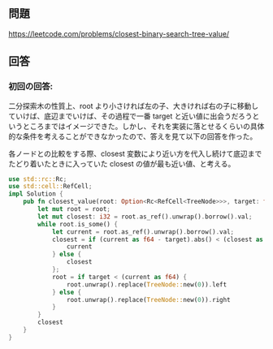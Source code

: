 ## 問題

https://leetcode.com/problems/closest-binary-search-tree-value/

## 回答

### 初回の回答:

二分探索木の性質上、root より小さければ左の子、大きければ右の子に移動していけば、底辺までいけば、その過程で一番 target と近い値に出会うだろうというところまではイメージできた。しかし、それを実装に落とせるくらいの具体的な条件を考えることができなかったので、答えを見て以下の回答を作った。

各ノードとの比較をする際、closest 変数により近い方を代入し続けて底辺までたどり着いたときに入っていた closest の値が最も近い値、と考える。

```rust
use std::rc::Rc;
use std::cell::RefCell;
impl Solution {
    pub fn closest_value(root: Option<Rc<RefCell<TreeNode>>>, target: f64) -> i32 {
        let mut root = root;
        let mut closest: i32 = root.as_ref().unwrap().borrow().val;
        while root.is_some() {
            let current = root.as_ref().unwrap().borrow().val;
            closest = if (current as f64 - target).abs() < (closest as f64 - target).abs() {
                current
            } else {
                closest
            };
            root = if target < (current as f64) {
                root.unwrap().replace(TreeNode::new(0)).left
            } else {
                root.unwrap().replace(TreeNode::new(0)).right
            }
        }
        closest
    }
}
```
